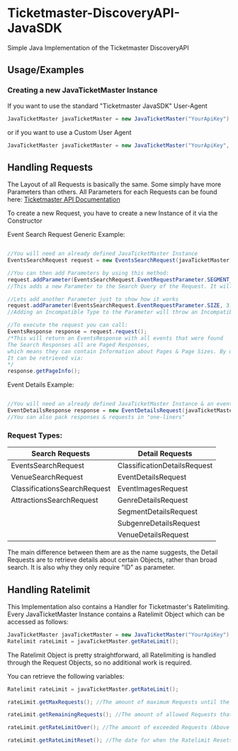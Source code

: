 
# Ticketmaster-DiscoveryAPI-JavaSDK

Simple Java Implementation of the Ticketmaster DiscoveryAPI


## Usage/Examples


### Creating a new JavaTicketMaster Instance


If you want to use the standard "Ticketmaster JavaSDK" User-Agent
```java
JavaTicketMaster javaTicketMaster = new JavaTicketMaster("YourApiKey");
```
or if you want to use a Custom User Agent
```java
JavaTicketMaster javaTicketMaster = new JavaTicketMaster("YourApiKey", "CustomUserAgent");
```

## Handling Requests
The Layout of all Requests is basically the same. Some simply have more Parameters than others. All Parameters for each Requests can be found here: [Ticketmaster API Documentation
](https://developer.ticketmaster.com/products-and-docs/apis/discovery-api/v2/#overview)

To create a new Request, you have to create a new Instance of it via the Constructor

Event Search Request Generic Example:
```java

//You will need an already defined JavaTicketMaster Instance
EventsSearchRequest request = new EventsSearchRequest(javaTicketMaster);

//You can then add Parameters by using this method:
request.addParameter(EventsSearchRequest.EventRequestParameter.SEGMENT_NAME, "Music");
//This adds a new Parameter to the Search Query of the Request. It will now only search for Music Events

//Lets add another Parameter just to show how it works
request.addParameter(EventsSearchRequest.EventRequestParameter.SIZE, 3);
//Adding an Incompatible Type to the Parameter will throw an IncompatibleEventParameterException 

//To execute the request you can call:
EventsResponse response = request.request();
/*This will return an EventsResponse with all events that were found
The Search Responses all are Paged Responses, 
which means they can contain Information about Pages & Page Sizes. By using the EventRequestParameterPAGE you can specify the page based on your PageInfo.
It can be retrieved via:
*/
response.getPageInfo();

```

Event Details Example:
```java

//You will need an already defined JavaTicketMaster Instance & an event ID(this is not the name)
EventDetailsResponse response = new EventDetailsRequest(javaTicketMaster, eventId).request();
//You can also pack responses & requests in "one-liners"
```


### Request Types:

Search Requests  | Detail Requests
------------- | -------------
EventsSearchRequest | ClassificationDetailsRequest
VenueSearchRequest | EventDetailsRequest
ClassificationsSearchRequest| EventImagesRequest
AttractionsSearchRequest | GenreDetailsRequest
|                        | SegmentDetailsRequest
|                        | SubgenreDetailsRequest
|                        | VenueDetailsRequest

The main difference between them are as the name suggests, the Detail Requests are to retrieve details about certain Objects, rather than broad search. It is also why they only require "ID" as parameter.

## Handling Ratelimit

This Implementation also contains a Handler for Ticketmaster's Ratelimiting.
Every JavaTicketMaster Instance contains a Ratelimit Object which can be accessed as follows:

```java
JavaTicketMaster javaTicketMaster = new JavaTicketMaster("YourApiKey");
Ratelimit rateLimit = javaTicketMaster.getRateLimit();
```

The Ratelimit Object is pretty straightforward, all Ratelimiting is handled through the Request Objects, so no additional work is required.

You can retrieve the following variables:

```java
Ratelimit rateLimit = javaTicketMaster.getRateLimit();

rateLimit.getMaxRequests(); //The amount of maximum Requests until the Reset

rateLimit.getRemainingRequests(); //The amount of allowed Requests that remain until the Reset

rateLimit.getRateLimitOver(); //The amount of exceeded Requests (Above the Max Request Limit)

rateLimit.getRateLimitReset(); //The date for when the Ratelimit Resets

```


